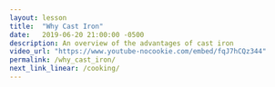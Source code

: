 ```yaml
---
layout: lesson
title:  "Why Cast Iron"
date:   2019-06-20 21:00:00 -0500
description: An overview of the advantages of cast iron
video_url: "https://www.youtube-nocookie.com/embed/fqJ7hCQz344"
permalink: /why_cast_iron/
next_link_linear: /cooking/
---
```

